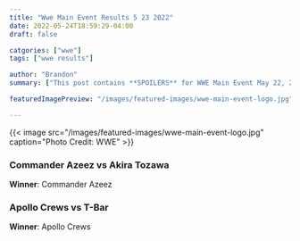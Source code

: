 ```yaml
---
title: "Wwe Main Event Results 5 23 2022"
date: 2022-05-24T18:59:29-04:00
draft: false

catgories: ["wwe"]
tags: ["wwe results"]

author: "Brandon"
summary: ["This post contains **SPOILERS** for WWE Main Event May 22, 2022. "]

featuredImagePreview: "/images/featured-images/wwe-main-event-logo.jpg"

---
```


{{< image src="/images/featured-images/wwe-main-event-logo.jpg" caption="Photo Credit: WWE" >}}

### Commander Azeez vs Akira Tozawa

**Winner**: Commander Azeez

### Apollo Crews vs T-Bar

**Winner**: Apollo Crews
